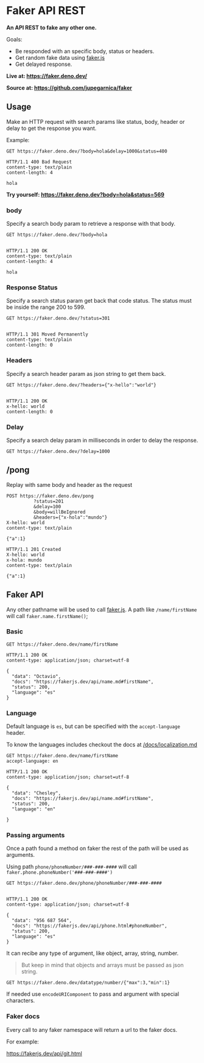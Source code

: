 # Faker API REST

**An API REST to fake any other one.**

Goals:

- Be responded with an specific body, status or headers.
- Get random fake data using [faker.js](https://fakerjs.dev/)
- Get delayed response.

**Live at: https://faker.deno.dev/**

**Source at: https://github.com/jupegarnica/faker**

## Usage

Make an HTTP request with search params like status, body, header or delay to
get the response you want.

Example:

```http
GET https://faker.deno.dev/?body=hola&delay=1000&status=400

HTTP/1.1 400 Bad Request
content-type: text/plain
content-length: 4

hola
```

**Try yourself: https://faker.deno.dev?body=hola&status=569**

### body

Specify a search body param to retrieve a response with that body.

```http
GET https://faker.deno.dev/?body=hola


HTTP/1.1 200 OK
content-type: text/plain
content-length: 4

hola
```

### Response Status

Specify a search status param get back that code status. The status must be
inside the range 200 to 599.

```http
GET https://faker.deno.dev/?status=301


HTTP/1.1 301 Moved Permanently
content-type: text/plain
content-length: 0
```

### Headers

Specify a search header param as json string to get them back.

```http
GET https://faker.deno.dev/?headers={"x-hello":"world"}


HTTP/1.1 200 OK
x-hello: world
content-length: 0
```

### Delay

Specify a search delay param in milliseconds in order to delay the response.

```http
GET https://faker.deno.dev/?delay=1000
```

## /pong

Replay with same body and header as the request

```http
POST https://faker.deno.dev/pong
          ?status=201
          &delay=100
          &body=willBeIgnored
          &headers={"x-hola":"mundo"}
X-hello: world
content-type: text/plain

{"a":1}

HTTP/1.1 201 Created
X-hello: world
x-hola: mundo
content-type: text/plain

{"a":1}
```

## Faker API

Any other pathname will be used to call [faker.js](https://fakerjs.dev/). A path
like `/name/firstName` will call `faker.name.firstName()`;

### Basic

```http
GET https://faker.deno.dev/name/firstName

HTTP/1.1 200 OK
content-type: application/json; charset=utf-8

{
  "data": "Octavio",
  "docs": "https://fakerjs.dev/api/name.md#firstName",
  "status": 200,
  "language": "es"
}
```

### Language

Default language is `es`, but can be specified with the `accept-language`
header.

To know the languages includes checkout the docs at
[/docs/localization.md](/docs/localization.md#locales-included)

```http
GET https://faker.deno.dev/name/firstName
accept-language: en

HTTP/1.1 200 OK
content-type: application/json; charset=utf-8

{
  "data": "Chesley",
  "docs": "https://fakerjs.dev/api/name.md#firstName",
  "status": 200,
  "language": "en"

}
```

### Passing arguments

Once a path found a method on faker the rest of the path will be used as
arguments.

Using path `phone/phoneNumber/###-###-####` will call
`faker.phone.phoneNumber('###-###-####')`

```http
GET https://faker.deno.dev/phone/phoneNumber/###-###-####


HTTP/1.1 200 OK
content-type: application/json; charset=utf-8

{
  "data": "956 687 564",
  "docs": "https://fakerjs.dev/api/phone.html#phoneNumber",
  "status": 200,
  "language": "es"
}
```

It can recibe any type of argument, like object, array, string, number.

> But keep in mind that objects and arrays must be passed as json string.

```http
GET https://faker.deno.dev/datatype/number/{"max":3,"min":1}
```

If needed use `encodeURIComponent` to pass and argument with special characters.

### Faker docs

Every call to any faker namespace will return a url to the faker docs.

For example:

https://fakerjs.dev/api/git.html

